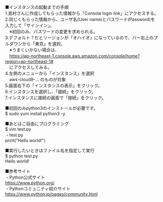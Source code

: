 ■インスタンスの起動までの手順  
1.島村さんに作成してもらった情報から「Console login link」にアクセスする。  
2.同じくもらった情報から、ユーザ名(User name)とパスワード(Password)を入力して「サインイン」。  
　※初回のみ、パスワードの変更を求められる。  
3.デフォルト？だとリージョンが「オハイオ」になっているので、バー右上のプルダウンから「東京」を選択。  
　※うまくいかない場合は、  
　https://ap-northeast-1.console.aws.amazon.com/console/home?region=ap-northeast-1#  
　にアクセスしてみる。  
4.左側のメニューから「インスタンス」を選択  
　aws-cloud9-... のものが対象  
5.画面右下の「インスタンスの表示」をクリック。  
6.インスタンスを選択し、「接続」をクリック。  
7.インスタンスに接続の画面で「接続」をクリック。  
  
■初回のみpython3のインストールが必要です。  
$ sudo yum install python3 -y  
  
■あとはご自由にプログラミング  
$ vim test.py  
・test.py  
print("Hello world!")  
  
■実行したいときはファイル名を指定して実行  
$ python test.py  
Hello world!  
  
■参考サイト  
・Python公式サイト  
https://www.python.org/  
・Pythonコミュニティ紹介サイト  
https://www.python.jp/pages/community.html  
